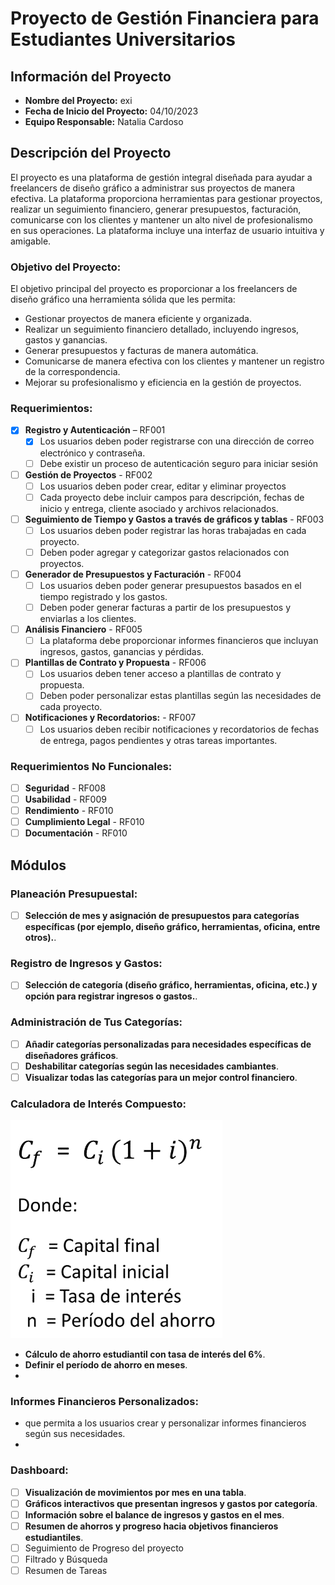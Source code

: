 # Proyecto de Gestión Financiera para Estudiantes Universitarios

## Información del Proyecto

- **Nombre del Proyecto:** exi
- **Fecha de Inicio del Proyecto:** 04/10/2023
- **Equipo Responsable:** Natalia Cardoso

## Descripción del Proyecto
El proyecto es una plataforma de gestión integral diseñada para ayudar a freelancers de diseño gráfico a administrar sus proyectos de manera efectiva. La plataforma proporciona herramientas para gestionar proyectos, realizar un seguimiento financiero, generar presupuestos, facturación, comunicarse con los clientes y mantener un alto nivel de profesionalismo en sus operaciones. La plataforma incluye una interfaz de usuario intuitiva y amigable.
### Objetivo del Proyecto:

El objetivo principal del proyecto es proporcionar a los freelancers de diseño gráfico una herramienta sólida que les permita:
- Gestionar proyectos de manera eficiente y organizada.
- Realizar un seguimiento financiero detallado, incluyendo ingresos, gastos y ganancias.
- Generar presupuestos y facturas de manera automática.
- Comunicarse de manera efectiva con los clientes y mantener un registro de la correspondencia.
- Mejorar su profesionalismo y eficiencia en la gestión de proyectos.

### Requerimientos:

- [X] **Registro y Autenticación** – RF001
  - [X] Los usuarios deben poder registrarse con una dirección de correo electrónico y contraseña.
  - [ ] Debe existir un proceso de autenticación seguro para iniciar sesión
- [ ] **Gestión de Proyectos** - RF002
  - [ ] Los usuarios deben poder crear, editar y eliminar proyectos
  - [ ] Cada proyecto debe incluir campos para descripción, fechas de inicio y entrega, cliente asociado y archivos relacionados.
- [ ] **Seguimiento de Tiempo y Gastos a través de gráficos y tablas** - RF003
  - [ ] Los usuarios deben poder registrar las horas trabajadas en cada proyecto.
  - [ ] Deben poder agregar y categorizar gastos relacionados con proyectos.
- [ ] **Generador de Presupuestos y Facturación** - RF004
  - [ ] Los usuarios deben poder generar presupuestos basados en el tiempo registrado y los gastos.
  - [ ] Deben poder generar facturas a partir de los presupuestos y enviarlas a los clientes.
- [ ] **Análisis Financiero** - RF005
  - [ ] La plataforma debe proporcionar informes financieros que incluyan ingresos, gastos, ganancias y pérdidas.
- [ ] **Plantillas de Contrato y Propuesta** - RF006
  - [ ] Los usuarios deben tener acceso a plantillas de contrato y propuesta.
  - [ ] Deben poder personalizar estas plantillas según las necesidades de cada proyecto.
- [ ] **Notificaciones y Recordatorios:** - RF007
  - [ ] Los usuarios deben recibir notificaciones y recordatorios de fechas de entrega, pagos pendientes y otras tareas importantes.
  
### Requerimientos No Funcionales:
- [ ] **Seguridad** - RF008
- [ ] **Usabilidad** - RF009
- [ ] **Rendimiento** - RF010
- [ ] **Cumplimiento Legal** - RF010
- [ ] **Documentación** - RF010

## Módulos

### Planeación Presupuestal:

- [ ] **Selección de mes y asignación de presupuestos para categorías específicas (por ejemplo, diseño gráfico, herramientas, oficina, entre otros).**.

### Registro de Ingresos y Gastos:

- [ ] **Selección de categoría (diseño gráfico, herramientas, oficina, etc.) y opción para registrar ingresos o gastos.**.

### Administración de Tus Categorías:

- [ ] **Añadir categorías personalizadas para necesidades específicas de diseñadores gráficos**.
- [ ] **Deshabilitar categorías según las necesidades cambiantes**.
- [ ] **Visualizar todas las categorías para un mejor control financiero**.

### Calculadora de Interés Compuesto:

![matemáticas](Imagen1.png)

- **Cálculo de ahorro estudiantil con tasa de interés del 6%**.
- **Definir el período de ahorro en meses**.
- 
### Informes Financieros Personalizados:
-  que permita a los usuarios crear y personalizar informes financieros según sus necesidades.
-  
### Dashboard:

- [ ] **Visualización de movimientos por mes en una tabla**.
- [ ] **Gráficos interactivos que presentan ingresos y gastos por categoría**.
- [ ] **Información sobre el balance de ingresos y gastos en el mes**.
- [ ] **Resumen de ahorros y progreso hacia objetivos financieros estudiantiles**.
- [ ] Seguimiento de Progreso del proyecto 
- [ ] Filtrado y Búsqueda
- [ ] Resumen de Tareas